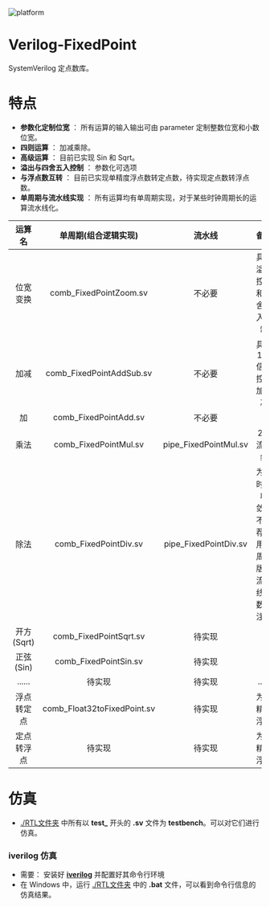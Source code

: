 ![platform](https://img.shields.io/badge/platform-Quartus|Vivado|iverilog-blue.svg)

Verilog-FixedPoint
===========================
SystemVerilog 定点数库。

# 特点
* **参数化定制位宽** ： 所有运算的输入输出可由 parameter 定制整数位宽和小数位宽。
* **四则运算** ： 加减乘除。
* **高级运算** ： 目前已实现 Sin 和 Sqrt。
* **溢出与四舍五入控制** ： 参数化可选项
* **与浮点数互转** ： 目前已实现单精度浮点数转定点数，待实现定点数转浮点数。
* **单周期与流水线实现** ： 所有运算均有单周期实现，对于某些时钟周期长的运算流水线化。

| 运算名     |   单周期(组合逻辑实现)      |  流水线                 |    备注                |
| :-----:    | :-----------:               |  :------------:         |  :------------:        |
| 位宽变换   | comb_FixedPointZoom.sv      | 不必要                  | 具有溢出控制和四舍五入控制 |
| 加减       | comb_FixedPointAddSub.sv    | 不必要                  | 具有1bit信号控制加或减 |
| 加         | comb_FixedPointAdd.sv       | 不必要                  |                        |
| 乘法       | comb_FixedPointMul.sv       | pipe_FixedPointMul.sv   |  2段流水线             |
| 除法       | comb_FixedPointDiv.sv       | pipe_FixedPointDiv.sv   | 为了时序收敛，不推荐使用单周期版。流水线段数见注释 |
| 开方(Sqrt) | comb_FixedPointSqrt.sv      | 待实现                  |                        |
| 正弦(Sin)  | comb_FixedPointSin.sv       | 待实现                  |                        |
| ......     | 待实现                      | 待实现                  |  ......                |
| 浮点转定点 | comb_Float32toFixedPoint.sv | 待实现                  |  为单精度浮点          |
| 定点转浮点 | 待实现                      | 待实现                  |  为单精度浮点          |

# 仿真
* [./RTL文件夹](https://github.com/WangXuan95/Verilog-FixedPoint/RTL/) 中所有以 **test_** 开头的 **.sv** 文件为 **testbench**。可以对它们进行仿真。

### iverilog 仿真
* 需要： 安装好 **[iverilog](http://iverilog.icarus.com/)** 并配置好其命令行环境
* 在 Windows 中，运行 [./RTL文件夹](https://github.com/WangXuan95/Verilog-FixedPoint/RTL/) 中的 **.bat** 文件，可以看到命令行信息的仿真结果。
